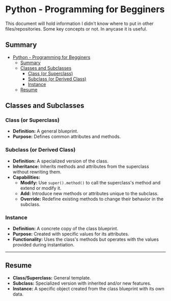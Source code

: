 # Python - Programming for Begginers

This document will hold information I didn't know where to put in other files/repositories. Some key concepts or not. In anycase it is useful.

## Summary

- [Python - Programming for Begginers](#python---programming-for-begginers)
  - [Summary](#summary)
  - [Classes and Subclasses](#classes-and-subclasses)
    - [Class (or Superclass)](#class-or-superclass)
    - [Subclass (or Derived Class)](#subclass-or-derived-class)
    - [Instance](#instance)
  - [Resume](#resume)
  
## Classes and Subclasses

### Class (or Superclass)

- **Definition:** A general blueprint.
- **Purpose:** Defines common attributes and methods.

### Subclass (or Derived Class)

- **Definition:** A specialized version of the class.
- **Inheritance:** Inherits methods and attributes from the superclass without rewriting them.
- **Capabilities:**
  - **Modify:** Use `super().method()` to call the superclass's method and extend or modify it.
  - **Add:** Introduce new methods or attributes unique to the subclass.
  - **Override:** Redefine existing methods to change their behavior in the subclass.

### Instance

- **Definition:** A concrete copy of the class blueprint.
- **Purpose:** Created with specific values for its attributes.
- **Functionality:** Uses the class's methods but operates with the values provided during instantiation.

---

## Resume

- **Class/Superclass:** General template.
- **Subclass:** Specialized version with inherited and/or new features.
- **Instance:** A specific object created from the class blueprint with its own data.
